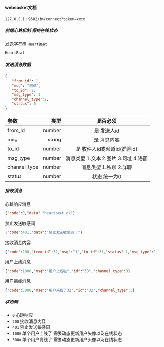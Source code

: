 #### websocket文档

`127.0.0.1：9502/im/connect?token=xxxx`


##### 前端心跳机制 保持在线状态
发送字符串 `HeartBeat`
```shell script
HeartBeat
```

##### 发送消息数据    
```json
{
   "from_id": 1,
   "msg": "测试",
   "to_id": 2,
   "msg_type": 1,
   "channel_type":2,
   "status": 0
}
```
| 参数 | 类型 | 是否必须 |
| :-----| ----: | :----: |
| from_id | number | 是  发送人id |
| msg | string | 是 消息内容 |
| to_id | number | 是 收件人id或频道id(群聊id) |
| msg_type | number | 消息类型 1.文本 2.图片 3.网址 4.语音  |
| channel_type | number | 消息类型 1.私聊 2.群聊  |
| status | number | 状态 统一为0  |

##### 接收消息
心跳响应消息
```json
{"code":0,"data":"heartbeat ok"}
```
禁止发送敏感词
```json
{"code":401,"data":"禁止发送敏感词！"}
```
接收消息内容
```json
{"code":200,"from_id":32,"msg":"1","to_id":30,"status":1,"msg_type":1,"channel_type":1}
```
用户上线消息
```json
{"code":1000,"msg":"用户上线啦","id":"30","channel_type":3}
```
用户离线消息
```json
{"code":5000,"msg":"用户离线了32","id":"32","channel_type":3}
```


##### 状态码

 * `0`  心跳响应
 * `200`  接收消息内容
 * `401` 禁止发送敏感词 
 * `1000` 单个用户上线了 需要动态更新用户头像以及在线状态
 * `5000` 单个用户离线了 需要动态更新用户头像以及在线状态
 